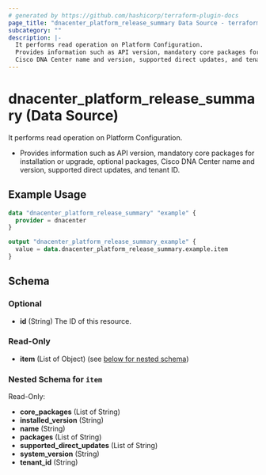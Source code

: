 ```yaml
---
# generated by https://github.com/hashicorp/terraform-plugin-docs
page_title: "dnacenter_platform_release_summary Data Source - terraform-provider-dnacenter"
subcategory: ""
description: |-
  It performs read operation on Platform Configuration.
  Provides information such as API version, mandatory core packages for installation or upgrade, optional packages,
  Cisco DNA Center name and version, supported direct updates, and tenant ID.
---
```


# dnacenter_platform_release_summary (Data Source)

It performs read operation on Platform Configuration.

- Provides information such as API version, mandatory core packages for installation or upgrade, optional packages,
Cisco DNA Center name and version, supported direct updates, and tenant ID.

## Example Usage

```terraform
data "dnacenter_platform_release_summary" "example" {
  provider = dnacenter
}

output "dnacenter_platform_release_summary_example" {
  value = data.dnacenter_platform_release_summary.example.item
}
```

<!-- schema generated by tfplugindocs -->
## Schema

### Optional

- **id** (String) The ID of this resource.

### Read-Only

- **item** (List of Object) (see [below for nested schema](#nestedatt--item))

<a id="nestedatt--item"></a>
### Nested Schema for `item`

Read-Only:

- **core_packages** (List of String)
- **installed_version** (String)
- **name** (String)
- **packages** (List of String)
- **supported_direct_updates** (List of String)
- **system_version** (String)
- **tenant_id** (String)



